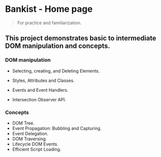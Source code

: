 # Bankist - Home page
>For practice and familiarization.
## This project demonstrates basic to intermediate DOM manipulation and concepts. 

### DOM manipulation
- Selecting, creating, and Deleting Elements. 
* Styles, Attributes and Classes.
+ Events and Event Handlers.
- Intersection Observer API.
### Concepts
- DOM Tree.
- Event Propagation: Bubbling and Capturing.
- Event Delegation.
- DOM Traversing.
- Lifecycle DOM Events.
- Efficient Script Loading.


